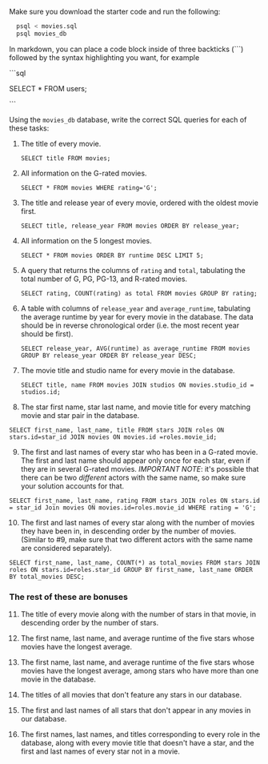 Make sure you download the starter code and run the following:

```sh
  psql < movies.sql
  psql movies_db
```

In markdown, you can place a code block inside of three backticks (```) followed by the syntax highlighting you want, for example

\```sql

SELECT \* FROM users;

\```

Using the `movies_db` database, write the correct SQL queries for each of these tasks:

1. The title of every movie.

   ```
   SELECT title FROM movies;
   ```

   

2. All information on the G-rated movies.

   ```
   SELECT * FROM movies WHERE rating='G';
   ```

   

3. The title and release year of every movie, ordered with the
   oldest movie first.

   ```
   SELECT title, release_year FROM movies ORDER BY release_year;
   ```

   

4. All information on the 5 longest movies.

   ```
   SELECT * FROM movies ORDER BY runtime DESC LIMIT 5;
   ```

   

5. A query that returns the columns of `rating` and `total`, tabulating the
   total number of G, PG, PG-13, and R-rated movies.

   ```
   SELECT rating, COUNT(rating) as total FROM movies GROUP BY rating;
   ```

   

6. A table with columns of `release_year` and `average_runtime`,
   tabulating the average runtime by year for every movie in the database. The data should be in reverse chronological order (i.e. the most recent year should be first).

   ```
   SELECT release_year, AVG(runtime) as average_runtime FROM movies GROUP BY release_year ORDER BY release_year DESC;
   ```

   

7. The movie title and studio name for every movie in the
   database.

   ```
   SELECT title, name FROM movies JOIN studios ON movies.studio_id = studios.id;
   ```

   

8. The star first name, star last name, and movie title for every
   matching movie and star pair in the database.

   

```
SELECT first_name, last_name, title FROM stars JOIN roles ON stars.id=star_id JOIN movies ON movies.id =roles.movie_id;
```



9. The first and last names of every star who has been in a G-rated movie. The first and last name should appear only once for each star, even if they are in several G-rated movies. *IMPORTANT NOTE*: it's possible that there can be two *different* actors with the same name, so make sure your solution accounts for that.

```
SELECT first_name, last_name, rating FROM stars JOIN roles ON stars.id = star_id Join movies ON movies.id=roles.movie_id WHERE rating = 'G';
```



10. The first and last names of every star along with the number
    of movies they have been in, in descending order by the number of movies. (Similar to #9, make sure
    that two different actors with the same name are considered separately).

```
SELECT first_name, last_name, COUNT(*) as total_movies FROM stars JOIN roles ON stars.id=roles.star_id GROUP BY first_name, last_name ORDER BY total_movies DESC;
```



### The rest of these are bonuses

11. The title of every movie along with the number of stars in
    that movie, in descending order by the number of stars.

12. The first name, last name, and average runtime of the five
    stars whose movies have the longest average.

13. The first name, last name, and average runtime of the five
    stars whose movies have the longest average, among stars who have more than one movie in the database.

14. The titles of all movies that don't feature any stars in our
    database.

15. The first and last names of all stars that don't appear in any movies in our database.

16. The first names, last names, and titles corresponding to every
    role in the database, along with every movie title that doesn't have a star, and the first and last names of every star not in a movie.
